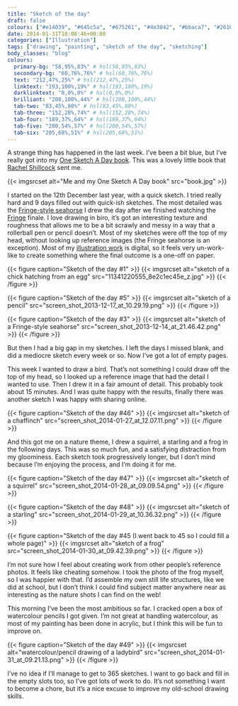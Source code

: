 ```yaml
---
title: "Sketch of the day"
draft: false
colours: ["#e14039", "#645c5a", "#675261", "#4e3042", "#bbaca7", "#26101c", "#a19b8f"]
date: 2014-01-31T10:08:46+00:00
categories: ["Illustration"]
tags: ["drawing", "painting", "sketch of the day", "sketching"]
body_classes: "blog"
colours:
  primary-bg: "58,95%,83%" # hsl(58,95%,83%)
  secondary-bg: "60,76%,76%" # hsl(60,76%,76%)
  text: "212,47%,25%" # hsl(212,47%,25%)
  linktext: "193,100%,19%" # hsl(193,100%,19%)
  darklinktext: "0,0%,0%" # hsl(0,0%,0%)
  brilliant: "208,100%,44%" # hsl(208,100%,44%)
  tab-two: "83,45%,80%" # hsl(83,45%,80%)
  tab-three: "152,28%,74%" # hsl(152,28%,74%)
  tab-four: "189,37%,64%" # hsl(189,37%,64%)
  tab-five: "200,54%,57%" # hsl(200,54%,57%)
  tab-six: "205,68%,51%" # hsl(205,68%,51%)
---
```


A strange thing has happened in the last week. I’ve been a bit blue, but I’ve really got into my [One Sketch A Day book](http://www.amazon.co.uk/dp/0811875342). This was a lovely little book that [Rachel Shillcock](https://twitter.com/missrachilli) sent me.

{{< imgsrcset alt="Me and my One Sketch A Day book" src="book.jpg" >}}

I started on the 12th December last year, with a quick sketch. I tried really hard and 9 days filled out with quick-ish sketches. The most detailed was the [Fringe-style seahorse](https://www.google.com/search?tbm=isch&amp;q=fringe%20seahorse&amp;tbs=imgo:1) I drew the day after we finished watching the [Fringe](http://en.wikipedia.org/wiki/Fringe_&#40;TV_series&#41;) finale. I love drawing in biro, it’s got an interesting texture and roughness that allows me to be a bit scrawly and messy in a way that a rollerball pen or pencil doesn’t. Most of my sketches were off the top of my head, without looking up reference images (the Fringe seahorse is an exception). Most of my [illustration work](/types/illustration/) is digital, so it feels very un-work-like to create something where the final outcome is a one-off on paper.

{{< figure caption="Sketch of the day #1" >}}
  {{< imgsrcset alt="sketch of a chick hatching from an egg" src="11341220555_8e2c1ec45e_z.jpg" >}}
{{< /figure >}}

{{< figure caption="Sketch of the day #5" >}}
  {{< imgsrcset alt="sketch of a pencil" src="screen_shot_2013-12-17_at_10.29.19.png" >}}
{{< /figure >}}

{{< figure caption="Sketch of the day #3" >}}
  {{< imgsrcset alt="sketch of a Fringe-style seahorse" src="screen_shot_2013-12-14_at_21.46.42.png" >}}
{{< /figure >}}

But then I had a big gap in my sketches. I left the days I missed blank, and did a mediocre sketch every week or so. Now I’ve got a lot of empty pages.

This week I wanted to draw a bird. That’s not something I could draw off the top of my head, so I looked up a reference image that had the detail I wanted to use. Then I drew it in a fair amount of detail. This probably took about 15 minutes. And I was quite happy with the results, finally there was another sketch I was happy with sharing online.

{{< figure caption="Sketch of the day #46" >}}
  {{< imgsrcset alt="sketch of a chaffinch" src="screen_shot_2014-01-27_at_12.07.11.png" >}}
{{< /figure >}}

And this got me on a nature theme, I drew a squirrel, a starling and a frog in the following days. This was so much fun, and a satisfying distraction from my gloominess. Each sketch took progressively longer, but I don’t mind because I’m enjoying the process, and I’m doing it for me.

{{< figure caption="Sketch of the day #47" >}}
  {{< imgsrcset alt="sketch of a squirrel" src="screen_shot_2014-01-28_at_09.09.54.png" >}}
{{< /figure >}}

{{< figure caption="Sketch of the day #48" >}}
  {{< imgsrcset alt="sketch of a starling" src="screen_shot_2014-01-29_at_10.36.32.png" >}}
{{< /figure >}}

{{< figure caption="Sketch of the day #45 (I went back to 45 so I could fill a whole page)" >}}
  {{< imgsrcset alt="sketch of a frog" src="screen_shot_2014-01-30_at_09.42.39.png" >}}
{{< /figure >}}

I’m not sure how I feel about creating work from other people’s reference photos. It feels like cheating somehow. I took the photo of the frog myself, so I was happier with that. I’d assemble my own still life structures, like we did at school, but I don’t think I could find subject matter anywhere near as interesting as the nature shots I can find on the web!

This morning I’ve been the most ambitious so far. I cracked open a box of watercolour pencils I got given. I’m not great at handling watercolour, as most of my painting has been done in acrylic, but I think this will be fun to improve on.

{{< figure caption="Sketch of the day #49" >}}
  {{< imgsrcset alt="watercolour/pencil drawing of a ladybird" src="screen_shot_2014-01-31_at_09.21.13.png" >}}
{{< /figure >}}

I’ve no idea if I’ll manage to get to 365 sketches. I want to go back and fill in the empty slots too, so I’ve got lots of work to do. It’s not something I want to become a chore, but it’s a nice excuse to improve my old-school drawing skills.
